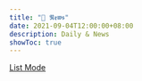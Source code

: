 ```yaml
---
title: "📰 𝕹𝖊𝖜𝖘"
date: 2021-09-04T12:00:00+08:00
description: Daily & News
showToc: true
---
```


[List Mode](./archive/)